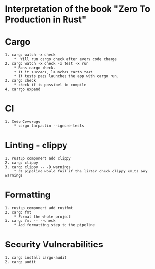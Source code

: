 # Interpretation of the book "Zero To Production in Rust"


# Cargo
    1. cargo watch -x check
        *  Will run cargo check after every code change
    2. cargo watch -x check -x test -x run
        * Runs cargo check.
        * It it succeds, launches carto test.
        * It tests pass launches the app with cargo run.
    3. cargo check
        * check if is possibel to compile
    4. carrgo expand
# CI
    1. Code Coverage
        * cargo tarpaulin --ignore-tests
# Linting - clippy
    1. rustup component add clippy
    2. cargo clippy
    3. cargo clippy -- -D warnings
        * CI pipeline would fail if the linter check clippy emits any warnings

# Formatting
    1. rustup component add rustfmt
    2. cargo fmt
        * Format the whole project
    3. cargo fmt -- --check 
        * Add formatting step to the pipeline

# Security Vulnerabilities
    1. cargo install cargo-audit
    2. cargo audit


